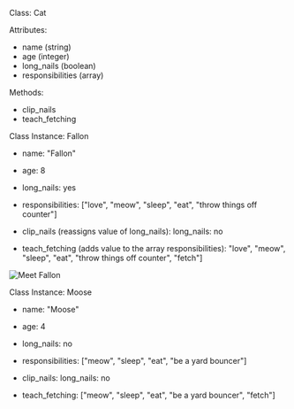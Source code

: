 Class: Cat

Attributes:
* name (string)
* age (integer)
* long_nails (boolean)
* responsibilities (array)

Methods:
* clip_nails
* teach_fetching


Class Instance: Fallon
* name: "Fallon"
* age: 8
* long_nails: yes
* responsibilities: ["love", "meow", "sleep", "eat", "throw things off counter"]

* clip_nails (reassigns value of long_nails): long_nails: no
* teach_fetching (adds value to the array responsibilities): "love", "meow", "sleep", "eat", "throw things off counter", "fetch"]

![Meet Fallon](assets/fallon.JPG)


Class Instance: Moose
* name: "Moose"
* age: 4
* long_nails: no
* responsibilities: ["meow", "sleep", "eat", "be a yard bouncer"]

* clip_nails: long_nails: no
* teach_fetching: ["meow", "sleep", "eat", "be a yard bouncer", "fetch"]
